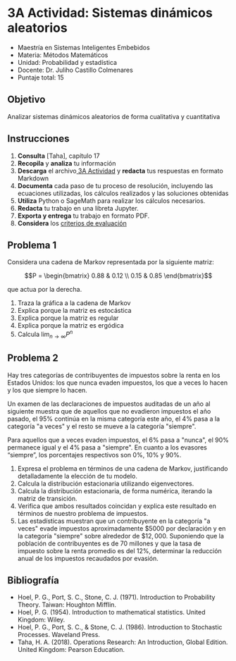 # 3A Actividad: Sistemas dinámicos aleatorios

- Maestría en Sistemas Inteligentes Embebidos
- Materia: Métodos Matemáticos
- Unidad: Probabilidad y estadística
- Docente: Dr. Juliho Castillo Colmenares
- Puntaje total: 15

## Objetivo

Analizar sistemas dinámicos aleatorios de forma cualitativa y cuantitativa

## Instrucciones 

1. **Consulta** [Taha], capítulo 17
2. **Recopila** y **analiza** tu información
3. **Descarga** el archivo[ 3A Actividad](https://github.com/julihocc/msie-metodos-matematicos-actividades/tree/main/u3-actividad) y  **redacta** tus respuestas en formato Markdown
4. **Documenta** cada paso de tu proceso de resolución, incluyendo las ecuaciones utilizadas, los cálculos realizados y las soluciones obtenidas
5. **Utiliza** Python o SageMath para realizar los cálculos necesarios. 
6. **Redacta** tu trabajo en una libreta Jupyter.
7. **Exporta y entrega** tu trabajo en formato PDF.
8. **Considera** los [criterios de evaluación](https://github.com/julihocc/msie-metodos-matematicos-actividades/tree/main/u3-actividad)

## Problema 1

Considera una cadena de Markov representada por la siguiente matriz:
```math 
P = 
\begin{bmatrix}
0.88 & 0.12 \\
0.15 & 0.85
\end{bmatrix}
```
que actua por la derecha.

1. Traza la gráfica a la cadena de Markov
2. Explica porque la matriz es estocástica
3. Explica porque la matriz es regular
4. Explica porque la matriz es ergódica
5. Calcula $\lim_{n\to \infty} P^n$

## Problema 2
 
Hay tres categorías de contribuyentes de impuestos sobre la renta en los Estados Unidos: los que nunca evaden impuestos, los que a veces lo hacen y los que siempre lo hacen.

Un examen de las declaraciones de impuestos auditadas de un año al siguiente muestra que de aquellos que no evadieron impuestos el año pasado, el 95% continúa en la misma categoría este año, el 4% pasa a la categoría "a veces" y el resto se mueve a la categoría "siempre".

Para aquellos que a veces evaden impuestos, el 6% pasa a "nunca", el 90% permanece igual y el 4% pasa a "siempre". En cuanto a los evasores “siempre”, los porcentajes respectivos son 0%, 10% y 90%.

1. Expresa el problema en términos de una cadena de Markov, justificando detalladamente la elección de tu modelo. 
2. Calcula la distribución estacionaria utilizando eigenvectores. 
3. Calcula la distribución estacionaria, de forma numérica, iterando la matriz de transición.
4. Verifica que ambos resultados coincidan y explica este resultado en términos de nuestro problema de impuestos.
5. Las estadísticas muestran que un contribuyente en la categoría "a veces" evade impuestos aproximadamente $\$5000$ por declaración y en la categoría "siempre" sobre alrededor de $\$12,000.$ Suponiendo que la población de contribuyentes es de 70 millones y que la tasa de impuesto sobre la renta promedio es del 12%, determinar la reducción anual de los impuestos recaudados por evasión.

## Bibliografía

- Hoel, P. G., Port, S. C., Stone, C. J. (1971). Introduction to Probability Theory. Taiwan: Houghton Mifflin.
- Hoel, P. G. (1954). Introduction to mathematical statistics. United Kingdom: Wiley.
- Hoel, P. G., Port, S. C., & Stone, C. J. (1986). Introduction to Stochastic Processes. Waveland Press.
- Taha, H. A. (2018). Operations Research: An Introduction, Global Edition. United Kingdom: Pearson Education.